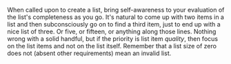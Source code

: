 When called upon to create a list, bring self-awareness to your evaluation of the list's completeness as you go. It's natural to come up with two items in a list and then subconsciously go on to find a third item, just to end up with a nice list of three. Or five, or fifteen, or anything along those lines. Nothing wrong with a solid handful, but if the priority is list item *quality*, then focus on the list items and not on the list itself. Remember that a list size of zero does not (absent other requirements) mean an invalid list.
